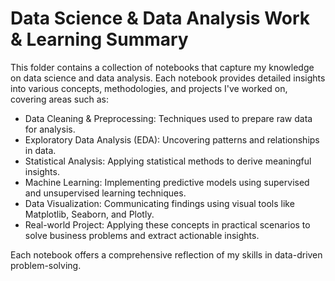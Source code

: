 # Data Science & Data Analysis Work & Learning Summary
This folder contains a collection of notebooks that capture my knowledge on data science and data analysis. Each notebook provides detailed insights into various concepts, methodologies, and projects I've worked on, covering areas such as:

* Data Cleaning & Preprocessing: Techniques used to prepare raw data for analysis.
* Exploratory Data Analysis (EDA): Uncovering patterns and relationships in data.
* Statistical Analysis: Applying statistical methods to derive meaningful insights.
* Machine Learning: Implementing predictive models using supervised and unsupervised learning techniques.
* Data Visualization: Communicating findings using visual tools like Matplotlib, Seaborn, and Plotly.
* Real-world Project: Applying these concepts in practical scenarios to solve business problems and extract actionable insights.

 Each notebook offers a comprehensive reflection of my skills in data-driven problem-solving.
